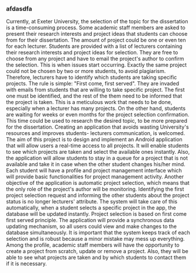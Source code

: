 
### afdasdfa

Currently, at Exeter University, the selection of the topic for the dissertation is a time-consuming process. Some academic staff members are asked to present their research interests and project ideas that students can choose from for their dissertation. The amount of project could be one or even ten for each lecturer. Students are provided with a list of lecturers containing their research interests and project ideas for selection. They are free to choose from any project and have to email the project's author to confirm the selection. This is when issues start occurring. Exactly the same project could not be chosen by two or more students, to avoid plagiarism. Therefore, lecturers have to identify which students are taking specific projects. The rule is simple: "First come, first served". They are invaded with emails from students that are willing to take specific project. The first one must be identified, and the rest of the them need to be informed that the project is taken. This is a meticulous work that needs to be done, especially when a lecturer has many projects. On the other hand, students are waiting for weeks or even months for the project selection confirmation. This time could be used to research the desired topic, to be more prepared for the dissertation.
Creating an application that avoids wasting University's resources and improves students- lecturers communication, is welcomed. The aim of this project is to design and implement an Android application that will allow users a real-time access to all projects. It will enable students to see which projects are taken and select the available ones instantly. Also, the application will allow students to stay in a queue for a project that is not available and take it in case when the other student changes his/her mind. Each student will have a profile and project management interface which will provide basic functionalities for project management activity.
Another objective of the application is automatic project selection, which means that the only role of the project's author will be monitoring. Identifying the first project selection request and informing the other students about the project status is no longer lecturers' attribute. The system will take care of this automatically, when a student selects a specific project in the app, the database will be updated instantly. Project selection is based on first come first served principle. The application will provide a synchronous data updating mechanism, so all users could view and make changes to the database simultaneously. It is important that the system keeps track of each selection and is robust because a minor mistake may mess up everything. Among the profile, academic staff members will have the opportunity to create a project from scratch, update or remove a project. Also, they will be able to see what projects are taken and by which students to contact them if it is necessary.
